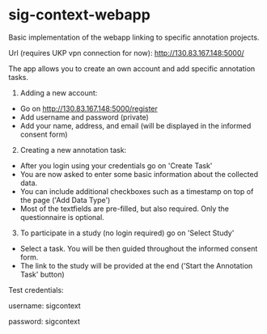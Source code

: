 # sig-context-webapp

Basic implementation of the webapp linking to specific annotation projects.

Url (requires UKP vpn connection for now): http://130.83.167.148:5000/

The app allows you to create an own account and add specific annotation tasks. 


1. Adding a new account:

- Go on http://130.83.167.148:5000/register 
- Add username and password (private)
- Add your name, address, and email (will be displayed in the informed consent form)

2. Creating a new annotation task:

- After you login using your credentials go on 'Create Task'
- You are now asked to enter some basic information about the collected data.
- You can include additional checkboxes such as a timestamp on top of the page ('Add Data Type')
- Most of the textfields are pre-filled, but also required. Only the questionnaire is optional.

3. To participate in a study (no login required) go on 'Select Study'

- Select a task. You will be then guided throughout the informed consent form. 
- The link to the study will be provided at the end ('Start the Annotation Task' button)


Test credentials:

username: sigcontext

password: sigcontext
